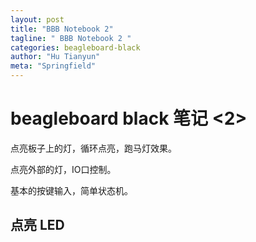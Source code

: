 ```yaml
---
layout: post
title: "BBB Notebook 2"
tagline: " BBB Notebook 2 "
categories: beagleboard-black
author: "Hu Tianyun"
meta: "Springfield"
---
```


# beagleboard black 笔记 <2>
点亮板子上的灯，循环点亮，跑马灯效果。

点亮外部的灯，IO口控制。

基本的按键输入，简单状态机。

## 点亮 LED